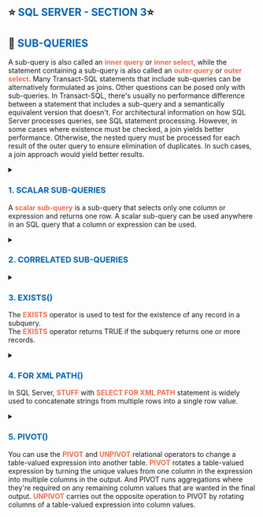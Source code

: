## ⭐ <span style="color: #0063B2FF;">SQL SERVER - SECTION 3</span>⭐

## 🔗 <span style="color: #0063B2FF;">SUB-QUERIES</span>

A sub-query is also called an <b style="color: #ee6c4d;">inner query</b> or <b style="color: #ee6c4d;">inner select</b>, while the statement containing a sub-query is also called an <b style="color: #ee6c4d;">outer query</b> or <b style="color: #ee6c4d;">outer select</b>.
Many Transact-SQL statements that include sub-queries can be alternatively formulated as joins. Other questions can be posed only with sub-queries. In Transact-SQL, there's usually no performance difference between a statement that includes a sub-query and a semantically equivalent version that doesn't. For architectural information on how SQL Server processes queries, see SQL statement processing. However, in some cases where existence must be checked, a join yields better performance. Otherwise, the nested query must be processed for each result of the outer query to ensure elimination of duplicates. In such cases, a join approach would yield better results.

<details>
 <summary><h3 style="color: #0063B2FF;">1. SCALAR SUB-QUERIES</h3>

A <b style="color: #ee6c4d;">scalar sub-query</b> is a sub-query that selects only one column or expression and returns one row. A scalar sub-query can be used anywhere in an SQL query that a column or expression can be used.

</summary>

```sql
SELECT
     BusinessEntityID
    ,JobTitle
    ,VacationHours
    ,MaxVacationHours = (SELECT MAX(VacationHours) FROM AdventureWorks2019.HumanResources.Employee)
    ,PercentOfMaxVacationHours = VacationHours / (SELECT MAX(VacationHours) FROM AdventureWorks2019.HumanResources.Employee)

    FROM AdventureWorks2019.HumanResources.Employee

    WHERE VacationHours / (SELECT MAX(VacationHours) FROM AdventureWorks2019.HumanResources.Employee) >= 0.8
```

![Screenshot](/assets/over.png?raw=true "over")

</details>

<details>
 <summary><h3 style="color: #0063B2FF;">2. CORRELATED SUB-QUERIES</h3></summary>

```sql
SELECT
     PurchaseOrderID
    ,VendorID
    ,OrderDate
    ,TotalDue
    ,NonRejectedItems = -- correlated subquery
    (
        SELECT
            COUNT(*)
            FROM AdventureWorks2019.Purchasing.PurchaseOrderDetail B
            WHERE A.PurchaseOrderID = B.PurchaseOrderID
            AND B.RejectedQty = 0
    )
    ,MostExpensiveItem = -- correlated subquery
    (
        SELECT
            MAX(B.UnitPrice)
            FROM AdventureWorks2019.Purchasing.PurchaseOrderDetail B
            WHERE A.PurchaseOrderID = B.PurchaseOrderID
    )

    FROM AdventureWorks2019.Purchasing.PurchaseOrderHeader A
```

![Screenshot](/assets/correlated_sub.png?raw=true "correlated sub-queries")

</details>

<details>
 <summary><h3 style="color: #0063B2FF;">3. EXISTS()</h3>

The <b style="color: #ee6c4d;">EXISTS</b> operator is used to test for the existence of any record in a subquery.
<br>
The <b style="color: #ee6c4d;">EXISTS</b> operator returns TRUE if the subquery returns one or more records.

</summary>

```sql
SELECT
    A.PurchaseOrderID,
    A.OrderDate,
    A.SubTotal,
    A.TaxAmt

    FROM AdventureWorks2019.Purchasing.PurchaseOrderHeader A
    WHERE EXISTS (
        SELECT
            1
            FROM AdventureWorks2019.Purchasing.PurchaseOrderDetail B
            WHERE A.PurchaseOrderID = B.PurchaseOrderID
            AND B.OrderQty > 500
            AND B.UnitPrice > 50
    )
    ORDER BY A.PurchaseOrderID ASC
```

![Screenshot](/assets/exists.png?raw=true "exists")

</details>

<details>
 <summary><h3 style="color: #0063B2FF;">4. FOR XML PATH()</h3>

In SQL Server, <b style="color: #ee6c4d;">STUFF</b> with <b style="color: #ee6c4d;">SELECT FOR XML PATH</b> statement is widely used to concatenate strings from multiple rows into a single row value.

</summary>

```SQL
SELECT
    SubcategoryName = A.[Name]
    ,Products =
    STUFF(  -- Concatenate values using ';' delimiter; STUFF function is only used to remove the leading (,)

        (
            SELECT
                ';' + B.Name

            FROM AdventureWorks2019.Production.Product B

            WHERE A.ProductSubcategoryID = B.ProductSubcategoryID
                AND B.ListPrice > 50

            FOR XML PATH('')

        ), 1, 1, ''
    )
    FROM AdventureWorks2019.Production.ProductSubcategory A
```

![Screenshot](/assets/xml_path.png?raw=true "xml_path")

</details>

<details>
 <summary><h3 style="color: #0063B2FF;">5. PIVOT()</h3>

You can use the <b style="color: #ee6c4d;">PIVOT</b> and <b style="color: #ee6c4d;">UNPIVOT</b> relational operators to change a table-valued expression into another table. <b style="color: #ee6c4d;">PIVOT</b> rotates a table-valued expression by turning the unique values from one column in the expression into multiple columns in the output. And PIVOT runs aggregations where they're required on any remaining column values that are wanted in the final output. <b style="color: #ee6c4d;">UNPIVOT</b> carries out the opposite operation to PIVOT by rotating columns of a table-valued expression into column values.

</summary>

```sql
SELECT
    [Order Quantity] = OrderQty,
    [Accessories],
    [Bikes],
    [Clothing],
    [Components]

    FROM
        (
        SELECT
            ProductCategoryName = D.Name,
            A.LineTotal,
            A.OrderQty

        FROM AdventureWorks2019.Sales.SalesOrderDetail A
            JOIN AdventureWorks2019.Production.Product B
                ON A.ProductID = B.ProductID
            JOIN AdventureWorks2019.Production.ProductSubcategory C
                ON B.ProductSubcategoryID = C.ProductSubcategoryID
            JOIN AdventureWorks2019.Production.ProductCategory D
                ON C.ProductCategoryID = D.ProductCategoryID
        ) E

    PIVOT(
        SUM(LineTotal)
        FOR ProductCategoryName IN([Accessories],[Bikes],[Clothing],[Components])
    ) F

    ORDER BY 1
```

![Screenshot](/assets/pivot.png?raw=true "pivot")

</details>
